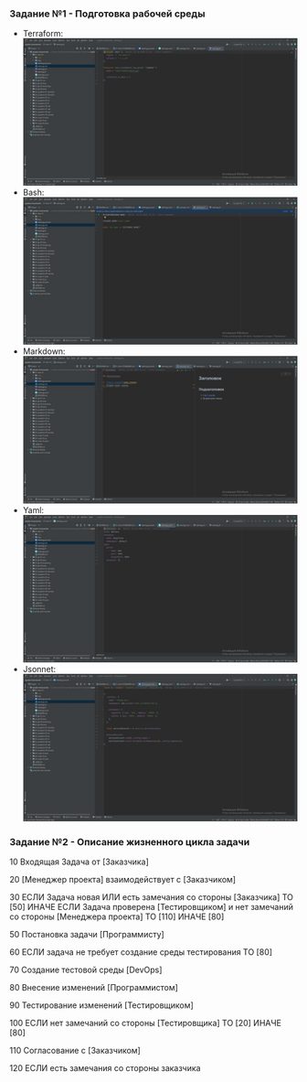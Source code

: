 ### Задание №1 - Подготовка рабочей среды

 - Terraform: ![](https://github.com/sergey-svet-melnikov/My-Tutorial/blob/main/DevOps-22/Home_Work/01-intro-01/img/Sergey%20Melnikov%20netology.tf.png?raw=true)
 - Bash: ![](https://github.com/sergey-svet-melnikov/My-Tutorial/blob/main/DevOps-22/Home_Work/01-intro-01/img/Sergey%20Melnikov%20netology%20SH.png?raw=true)
 - Markdown: ![](https://github.com/sergey-svet-melnikov/My-Tutorial/blob/main/DevOps-22/Home_Work/01-intro-01/img/Sergey%20Melnikov%20netology.md.png?raw=true)
 - Yaml: ![](https://github.com/sergey-svet-melnikov/My-Tutorial/blob/main/DevOps-22/Home_Work/01-intro-01/img/Sergey%20Melnikov%20netology.yaml.png?raw=true)
 - Jsonnet: ![](https://github.com/sergey-svet-melnikov/My-Tutorial/blob/main/DevOps-22/Home_Work/01-intro-01/img/Sergey%20Melnikov%20netology.jsonnet.png?raw=true)

### Задание №2 - Описание жизненного цикла задачи

10 Входящая Задача от [Заказчика]

20 [Менеджер проекта] взаимодействует с [Заказчиком]

30 ЕСЛИ Задача новая ИЛИ есть замечания со стороны [Заказчика] ТО [50] ИНАЧЕ
        ЕСЛИ Задача проверена [Тестировщиком] и нет замечаний со стороны [Менеджера проекта] ТО [110] ИНАЧЕ [80]
    
50 Постановка задачи [Программисту]

60 ЕСЛИ задача не требует создание среды тестирования ТО [80]

70 Создание тестовой среды [DevOps]

80 Внесение изменений [Программистом]

90 Тестирование изменений [Тестировщиком]

100 ЕСЛИ нет замечаний со стороны [Тестировщика] ТО [20] ИНАЧЕ [80]

110 Согласование с [Заказчиком]

120 ЕСЛИ есть замечания со стороны заказчика
